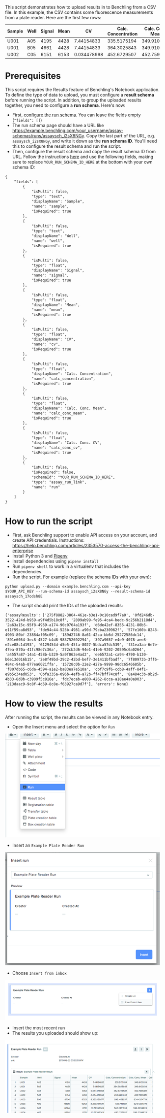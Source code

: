 This script demonstrates how to upload results in to Benchling from a CSV file. In this example, the CSV contains some fluorescence measurements from a plate reader. Here are the first few rows:

| Sample | Well | Signal | Mean | CV          | Calc. Concentration | Calc. Conc. Mean | Calc. Conc. CV |
| ------ | ---- | ------ | ---- | ----------- | ------------------- | ---------------- | -------------- |
| U001   | A05  | 4195   | 4428 | 7.44154833  | 335.5175194         | 349.9100519      | 5.816956229    |
| U001   | B05  | 4661   | 4428 | 7.44154833  | 364.3025843         | 349.9100519      | 5.816956229    |
| U002   | C05  | 6151   | 6153 | 0.034478998 | 452.6729507         | 452.7595571      | 0.027051867    |

# Prerequisites

This script requires the Results feature of Benchling's Notebook application. To define the type of data to upload, you must configure a **result schema** before running the script. In addition, to group the uploaded results together, you need to configure a **run schema**. Here's now:

- First, [configure the run schema](https://help.benchling.com/results-enterprise/configuration/configure-a-run-schema). You can leave the fields empty (`"fields": []`)
- The run schema page should have a URL like https://example.benchling.com/your_username/assay-schemas/runs/assaysch_i2sX8NGy. Copy the last part of the URL, e.g. `assaysch_i2sX8NGy`, and write it down as the **run schema ID**. You'll need this to configure the result schema and run the script.
- Then, configure the result schema and copy the result schema ID from URL. Follow the instructions [here](https://help.benchling.com/results-enterprise/configuration/configure-a-result-table) and use the following fields, making sure to replace `YOUR_RUN_SCHEMA_ID_HERE` at the bottom with your own schema ID:

```
{
    "fields": [
        {
            "isMulti": false,
            "type": "text",
            "displayName": "Sample",
            "name": "sample",
            "isRequired": true
        },
        {
            "isMulti": false,
            "type": "text",
            "displayName": "Well",
            "name": "well",
            "isRequired": true
        },
        {
            "isMulti": false,
            "type": "float",
            "displayName": "Signal",
            "name": "signal",
            "isRequired": true
        },
        {
            "isMulti": false,
            "type": "float",
            "displayName": "Mean",
            "name": "mean",
            "isRequired": true
        },
        {
            "isMulti": false,
            "type": "float",
            "displayName": "CV",
            "name": "cv",
            "isRequired": true
        },
        {
            "isMulti": false,
            "type": "float",
            "displayName": "Calc. Concentration",
            "name": "calc_concentration",
            "isRequired": true
        },
        {
            "isMulti": false,
            "type": "float",
            "displayName": "Calc. Conc. Mean",
            "name": "calc_conc_mean",
            "isRequired": true
        },
        {
            "isMulti": false,
            "type": "float",
            "displayName": "Calc. Conc. CV",
            "name": "calc_conc_cv",
            "isRequired": true
        },
        {
            "isMulti": false,
            "isRequired": false,
            "schemaId": "YOUR_RUN_SCHEMA_ID_HERE",
            "type": "assay_run_link",
            "name": "run"
        }
    ]
}
```

# How to run the script

- First, ask Benchling support to enable API access on your account, and create API credentials. Instructions: https://help.benchling.com/articles/2353570-access-the-benchling-api-enterprise
- Install Python 3 and [Pipenv](https://docs.pipenv.org/en/latest/)
- Install dependencies using `pipenv install`
- Run `pipenv shell` to work in a virtualenv that includes the dependencies.
- Run the script. For example (replace the schema IDs with your own):

```
python upload.py --domain example.benchling.com --api-key $YOUR_API_KEY --run-schema-id assaysch_i2sX8NGy --result-schema-id assaysch_17odsh8E
```

- The script should print the IDs of the uploaded results:

```
{'assayResults': ['275f8882-3864-461e-b3e1-0c10cad9f7a0', '0fd246db-3522-424d-b959-a9f4d5b18c8f', '2899ab99-fe95-4ca4-bedc-9c256b2118d4', '2a63a15c-95f8-4959-a174-90c0764a193f', 'd6de42ef-8355-4231-80b5-e11f59ca8d93', 'fde94c44-523b-4981-a90d-79cba230962f', '57fe160b-8243-4903-80bf-23884af05c09', '189d2746-8a61-42ca-bb6d-25272586dc14', '891e6054-3ec8-4527-b4d8-983752692294', '397a9657-e4e9-4078-aee8-e2ce08c1d193', '6129454d-d5e5-45fa-8027-5bdca57dc539', 'f31ea3aa-6e7e-47ea-870a-41fc98e7c36a', '272cb2d6-94e1-41e6-9202-20595c6a0264', 'a4557a87-14a1-458b-b329-5a9f062e4ad2', 'ee6572a1-ca94-4790-b130-b6e13d016b15', '2e8f49bd-29c2-42bd-bef7-3e1411bfbadf', '7f80973b-3ff6-484c-94ab-877ea6021ffa', '15728c0b-22e2-427a-9999-98dc6546685b', 'f807db65-c6da-4594-a1e2-ba83ea7e510a', 'cbf7c9f6-ccb8-4aff-84f1-e9b5c34ad053', '0bfa335a-096b-4efb-a72b-ff47bff74c8f', '8a484c3b-9b2d-4b33-8d8b-c3909f5c816e', 'fdc7ecab-e800-4262-8cca-a18ae4a0a903', '213daac9-9c8f-4d59-8c8e-f63927ca9d7f'], 'errors': None}
```

# How to view the results

After running the script, the results can be viewed in any Notebook entry.

- Open the Insert menu and select the option for `Run`

![Run](images/insert-run.png)

- Insert an `Example Plate Reader Run`

![Example Plate Reader Run](images/example-plate-reader-run.png)

- Choose `Insert from inbox`

![Insert from inbox](images/insert-from-inbox.png)

- Insert the most recent run
- The results you uploaded should show up:

![Results](images/results.png)
